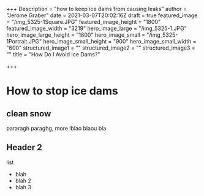 +++
Description = "how to keep ice dams from causing leaks"
author = "Jerome Graber"
date = 2021-03-07T20:02:16Z
draft = true
featured_image = "/img_5325-1Square.JPG"
featured_image_height = "1800"
featured_image_width = "3219"
hero_image_large = "/img_5325-1.JPG"
hero_image_large_height = "1800"
hero_image_small = "/img_5325-1Portrait.JPG"
hero_image_small_height = "900"
hero_image_small_width = "600"
structured_image1 = ""
structured_image2 = ""
structured_image3 = ""
title = "How Do I Avoid Ice Dams?"

+++
# How to stop ice dams

## clean snow

pararagh paraghg, more lblao blaou bla

## Header 2

list

* blah
* blah 2
* blah 3<amp-img src="/{{ index .Params 0 }}" alt="{{ index .Params 1 }}" title="{{ index .Params 1 }}" class="my4" layout="responsive" width="{{ index .Params 2 }}" height="{{ index .Params 3 }}"></amp-img>
